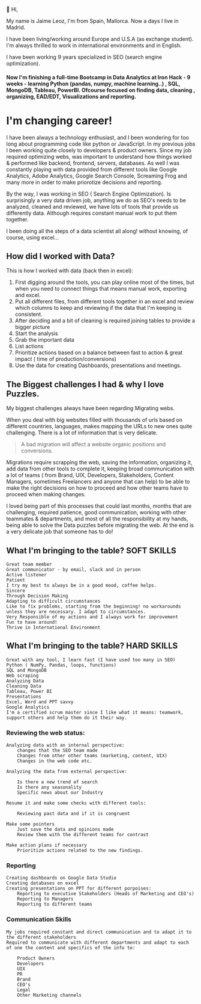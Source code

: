 👋 Hi,

My name is Jaime Leoz, I'm from Spain, Mallorca. Now a days I live in Madrid.

I have been living/working around Europe and U.S.A (as exchange student). I'm always thrilled to work in international environments and in English.

I have been working 9 years specialized in SEO (search engine optimization).

#### Now I'm finishing a full-time Bootcamp in Data Analytics at Iron Hack - 9 weeks - learning Python (pandas, numpy, machine learning..) , SQL, MongoDB, Tableau, PowerBI. Ofcourse focused on finding data, cleaning , organizing, EAD/EDT, Visualizations and reporting.

# I'm changing career!

I have been always a technology enthusiast, and I been wondering for too long about programming code like python or JavaScript.
In my previous jobs I been working quite closely to developers & product owners. Since my job required optimizing webs, was important
to understand how things worked & performed like backend, frontend, servers, databases. As well I was constantly playing with data provided from different tools like Google Analytics, Adobe Analytics, Google Search Console, Screaming Frog and many more in order to make priorotize decisions and reporting.

By the way, I was working in SEO ( Search Engine Optimization). Is surprisingly a very data driven job, anything we do as SEO's needs to be analyzed, cleaned and reviewed, we have lots of tools that provide us differently data. Although requires constant manual work to put them together.

I been doing all the steps of a data scientist all along! without knowing, of course, using excel...


## How did I worked with Data?

This is how I worked with data (back then in excel):

1. First digging around the tools, you can play online most of the times, but when you need to connect things that means manual work, exporting and excel.
2. Put all different files, from different tools together in an excel and review which columns to keep and reviewing if the data that I'm keeping is    	consistent.
3. After deciding and a bit of cleaning is required joining tables to provide a bigger picture
4. Start the analysis
5. Grab the important data
6. List actions
7. Prioritize actions based on a balance between fast to action & great impact ( time of production/conversions)
8. Use the data for creating Dashboards, presentations and meetings.


## The Biggest challenges I had & why I love Puzzles.

My biggest challenges always have been regarding Migrating webs.

When you deal with big websites filled with thousands of urls based on different countries, languages, makes  mapping the URLs to new ones quite challenging. There is a lot of information that is very delicate.

> A bad migration will affect a website organic positions and conversions.
	

Migrations require scrapping the web, saving the information, organizing it, add data from other tools to complete it, keeping broad communication
with a lot of teams ( from Brand, UIX, Developers, Stakeholders, Content Managers, sometimes Freelancers and anyone that can help) to be able to make the right decisions on how to proceed and how other teams have to proceed when making changes.


I loved being part of this processes that could last months, months that are challenging, required patience, good communication, working with other teammates & departments, and most of all the responsibility at my hands, being able to solve the Data puzzles before migrating the web. At the end is a very delicate job that someone has to do!


## What I'm bringing to the table? SOFT SKILLS

    Great team member
    Great communicator - by email, slack and in person
    Active listener
    Patient
    I try my best to always be in a good mood, coffee helps.
    Sincere
    Through Decision Making
    Adapting to difficult circumstances
    Like to fix problems, starting from the beginning! no workarounds unless they are necessary. I adapt to circumstances.
    Very Responsible of my actions and I always work for improvement
    Fun to have around!
    Thrive in International Environment

## What I'm bringing to the table? HARD SKILLS

    Great with any tool, I learn fast (I have used too many in SEO)
    Python ( NumPy, Pandas, loops, functions)
    SQL and MongoDB
    Web scraping
    Analyzing Data
    Cleaning Data
    Tableau, Power BI
    Presentations
    Excel, Word and PPT savvy
    Google Analytics
    I'm a certified scrum master since I like what it means: teamwork, support others and help them do it their way.

### Reviewing the web status:

    Analyzing data with an internal perspective:
        changes that the SEO team made
        Changes from other other teams (marketing, content, UIX)
        Changes in the web code etc.

    Analyzing the data from external perspective:

        Is there a new trend of search
        Is there any seasonality
        Specific news about our Industry

    Resume it and make some checks with different tools:

        Reviewing past data and if it is congruent

    Make some pointers
        Just save the data and opinions made
        Review them with the different teams for contrast

    Make action plans if necessary
        Prioritize actions related to the new findings.

### Reporting

    Creating dashboards on Google Data Studio
    Creating databases on excel
    Creating presentations on PPT for different porpoises:
        Reporting to executive Stakeholders (Heads of Marketing and CEO's)
        Reporting to Managers
        Reporting to different teams

### Communication Skills

    My jobs required constant and direct communication and to adapt it to the different stakeholders
    Required to communicate with different departments and adapt to each of one the content and specifics of the info to:

        Product Owners
        Developers
        UIX
        PR
        Brand
        CEO's
        Legal
        Other Marketing channels





<!---
JaimeLeoz/JaimeLeoz is a ✨ special ✨ repository because its `README.md` (this file) appears on your GitHub profile.
You can click the Preview link to take a look at your changes.
--->
